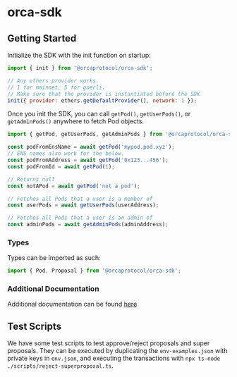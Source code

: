 # orca-sdk

## Getting Started

Initialize the SDK with the init function on startup:

```js
import { init } from '@orcaprotocol/orca-sdk';

// Any ethers provider works.
// 1 for mainnet, 5 for goerli.
// Make sure that the provider is instantiated before the SDK
init({ provider: ethers.getDefaultProvider(), network: 1 });
```

Once you init the SDK, you can call `getPod()`, `getUserPods()`, or `getAdminPods()` anywhere to
fetch Pod objects.

```js
import { getPod, getUserPods, getAdminPods } from '@orcaprotocol/orca-sdk';

const podFromEnsName = await getPod('mypod.pod.xyz');
// ENS names also work for the below.
const podFromAddress = await getPod('0x123...456');
const podFromId = await getPod(1);

// Returns null
const notAPod = await getPod('not a pod');

// Fetches all Pods that a user is a member of
const userPods = await getUserPods(userAddress);

// Fetches all Pods that a user is an admin of
const adminPods = await getAdminPods(adminAddress);
```

### Types

Types can be imported as such:

```js
import { Pod, Proposal } from '@orcaprotocol/orca-sdk';
```

### Additional Documentation

Additional documentation can be found [here](https://orcaprotocol.github.io/orca-sdk/)

## Test Scripts

We have some test scripts to test approve/reject proposals and super proposals. They can be executed
by duplicating the `env-examples.json` with private keys in `env.json`, and executing the
transactions with `npx ts-node ./scripts/reject-superproposal.ts`.
